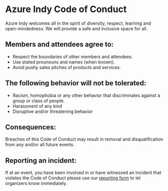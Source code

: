 # **Azure Indy Code of Conduct**
Azure Indy welcomes all in the spirit of diversity, respect, learning and open-mindedness.  We will provide a safe and inclusive space for all.

## **Members and attendees agree to:**
- Respect the boundaries of other members and attendees.
- Use stated prounouns and names (when known).
- Avoid pushy sales pitches of products and services.

## **The following behavior will not be tolerated:**
- Racism, homophobia or any other behavior that discriminates against a group or class of people.
- Harassment of any kind
- Disruptive and/or threatening behavior

## **Consequences:**
Breaches of this Code of Conduct may result in removal and disqualification from any and/or all future events.

## **Reporting an incident:**
If at an event, you have been involved in or have witnessed an incident that violates the Code of Conduct please use our [reporting form]() to let organizers know immediately.
